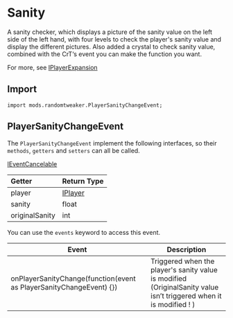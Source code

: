 # Sanity

A sanity checker, which displays a picture of the sanity value on the left side of the left hand, with four levels to check the player's sanity value and display the different pictures. Also added a crystal to check sanity value, combined with the CrT‘s event you can make the function you want.

For more, see [IPlayerExpansion](https://github.com/ikexing-cn/RandomTweaker/blob/1.12/wiki/en_us/IPlayerExpansion.md)

## Import

```zenscript
import mods.randomtweaker.PlayerSanityChangeEvent;
```

## PlayerSanityChangeEvent

The `PlayerSanityChangeEvent` implement the following interfaces, so their `methods`, `getters` and `setters` can all be called.

[IEventCancelable](https://docs.blamejared.com/1.12/en/Vanilla/Events/Events/IEventCancelable/)

| Getter  | **Return Type** |
| :------------- | :------ |
| player         | [IPlayer](https://docs.blamejared.com/1.12/en/Vanilla/Players/IPlayer/) |
| sanity         | float   |
| originalSanity | int     |

You can use the `events` keyword to access this event.

| Event                                                        | Description                                                  |
| ------------------------------------------------------------ | ------------------------------------------------------------ |
| onPlayerSanityChange(function(event as PlayerSanityChangeEvent) {}) | Triggered when the player's sanity value is modified (OriginalSanity value  isn’t triggered when it is modified ! ) |
